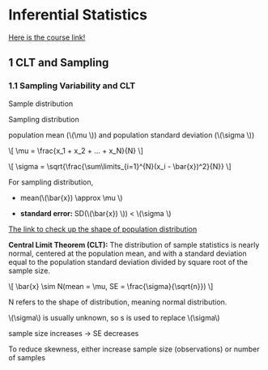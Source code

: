 # Inferential Statistics

[Here is the course link!](https://www.coursera.org/learn/inferential-statistics-intro/home/welcome)


## 1 CLT and Sampling

### 1.1 Sampling Variability and CLT


Sample distribution

Sampling distribution

population mean (\\(\mu \\)) and population standard deviation (\\(\sigma \\))

\\[
    \mu = \frac{x_1 + x_2 + ... + x_N}{N}
 \\]

 \\[
    \sigma = \sqrt{\frac{\sum\limits_{i=1}^{N}(x_i - \bar{x})^2}{N}}
 \\]

 For sampling distribution, 

 * mean(\\(\bar{x}) \approx \mu \\) 

 * **standard error:**  SD(\\(\bar{x}) \\)) < \\(\sigma \\)

 [The link to check up the shape of population distribution](https://gallery.shinyapps.io/CLT_mean/)


**Central Limit Theorem (CLT):** The distribution of sample statistics is nearly normal, centered at the population mean, and with a standard deviation equal to the population standard deviation divided by square root of the sample size.

\\[
    \bar{x} \sim N(mean = \mu, SE = \frac{\sigma}{\sqrt{n}}) 
\\]

N refers to the shape of distribution, meaning normal distribution.

\\(\sigma\\) is usually unknown, so s is used to replace \\(\sigma\\)

sample size increases -> SE decreases

To reduce skewness, either increase sample size (observations) or number of samples